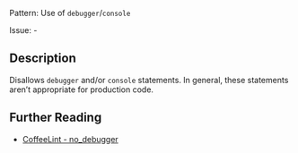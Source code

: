 Pattern: Use of `debugger`/`console`

Issue: -

## Description

Disallows `debugger` and/or `console` statements. In general, these statements aren’t appropriate for production code.

## Further Reading

* [CoffeeLint - no_debugger](http://www.coffeelint.org/#options)